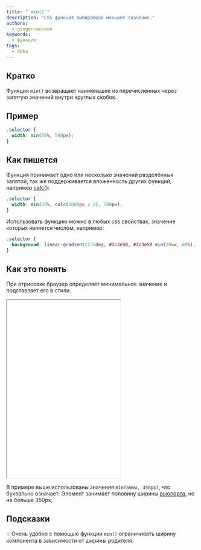```yaml
---
title: "`min()`"
description: "CSS функция выбирающая меньшее значение."
authors:
  - gingerraccoon
keywords:
  - функция
tags:
  - doka
---
```


## Кратко

Функция `min()` возвращает наименьшее из перечисленных через запятую значений внутри круглых скобок.

## Пример

```css
.selector {
  width: min(50%, 500px);
}
```

## Как пишется

Функция принимает одно или несколько значений разделённых запятой, так же поддерживается вложенность других функций, например [calc()](/css/calc/):

```css
.selector {
  width: min(50%, calc(1000px / 2), 700px);
}
```

Использовать функцию можно в любых css свойствах, значение которых является числом, например:

```css
.selector {
  background: linear-gradient(135deg, #2c3e50, #2c3e50 min(20vw, 60%), #3498db);
}
```

## Как это понять

При отрисовке браузер определяет минимальное значение и подставляет его в стили.

<iframe title="Работа функции min()" src="demos/view/index.html" height="470"></iframe>

В примере выше использованы значения `min(50vw, 350px)`, что буквально означает: Элемент занимает половину ширины [вьюпорта](/css/vw-vh/#vw), но не больше 350px;

## Подсказки

<aside>

  💡 Очень удобно с помощью функции `min()` ограничивать ширину компонента в зависимости от ширины родителя.

</aside>
